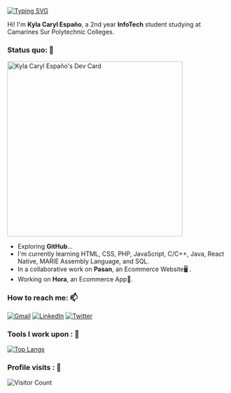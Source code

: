 <!--
**Kaisunoo** is a ✨ _special_ ✨ repository because its `README.md` (this file) appears on your GitHub profile.

- 🔭 I’m currently working on ...
- 🌱 I’m currently learning ...
- 👯 I’m looking to collaborate on ...
- 🤔 I’m looking for help with ...
- 💬 Ask me about ...
- 📫 How to reach me: ...

-->

[![Typing SVG](https://readme-typing-svg.herokuapp.com?font=courier+prime&size=24&duration=7000&pause=1000&center=true&color=86DC3D&background=2B2D3D00&width=435&lines=Kaisunoo;Learner+of+a+Trade;Information+Technology;Student;EXO-L)](https://git.io/typing-svg)

Hi! I'm **Kyla Caryl Españo**, a 2nd year **InfoTech** student studying at Camarines Sur Polytechnic Colleges.<br>

### Status quo: 💭 
<a href="https://app.daily.dev/Kaisunoo"><img src="https://api.daily.dev/devcards/9aca0077ea2a4ca38bb4370df944aec8.png?r=h80" width="400" alt="Kyla Caryl Españo's Dev Card"/></a>
- Exploring <strong>GitHub</strong>...
- I'm currently learning HTML, CSS, PHP, JavaScript, C/C++, Java, React Native, MARIE Assembly Language, and SQL.
- In a collaborative work on <strong>Pasan</strong>, an Ecommerce Website🖥️ .
- Working on <strong>Hora</strong>, an Ecommerce App📱.

### How to reach me: 📫
<a href="mailto: ky.espano@gmail.com"> <img alt="Gmail" src="https://img.shields.io/badge/Gmail-D14836?style=for-the-badge&logo=gmail&logoColor=white"></a>
<a href="https://www.linkedin.com/mwlite/in/kyla-caryl-espa%C3%B1o-289619238"> <img alt="LinkedIn" src="https://img.shields.io/badge/@LinkedIn-%230077B5.svg?style=for-the-badge&logo=linkedin&logoColor=white"></a>
<a href="https://twitter.com/kaisuno_o?t=dijNMqA022bK5rqKDUDXXw&s=09"> <img alt="Twitter" src="https://img.shields.io/badge/@Twitter-%231DA1F2.svg?style=for-the-badge&logo=twitter&logoColor=white"></a>

### Tools I work upon : 🚧
[![Top Langs](https://github-readme-stats.vercel.app/api/top-langs/?username=kaisunoo&langs_count=8&theme=dracula&color=B994E6&bg_color=2B2D3D&layout=compact)](https://github.com/anuraghazra/github-readme-stats)

### Profile visits : 🚪
![Visitor Count](https://profile-counter.glitch.me/{er-roarr}/count.svg)
